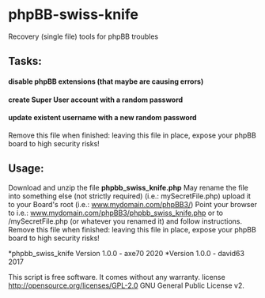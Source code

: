 # phpBB-swiss-knife
Recovery (single file) tools for phpBB troubles


## Tasks:

#### disable phpBB extensions (that maybe are causing errors)
#### create Super User account with a random password
#### update existent username with a new random password

Remove this file when finished: leaving this file in place, expose your phpBB board to high security risks!

## Usage: 

 Download and unzip the file 
**phpbb_swiss_knife.php**
 May rename the file into something else (not strictly required) (i.e.: mySecretFile.php)
 upload it to your Board's root (i.e.: www.mydomain.com/phpBB3/)
 Point your browser to i.e.:
 www.mydomain.com/phpBB3/phpbb_swiss_knife.php or to /mySecretFile.php (or whatever you renamed it) 
 and follow instructions.
 Remove this file when finished: leaving this file in place, expose your phpBB board to high security risks!

 *phpbb_swiss_knife Version 1.0.0 - axe70 2020
 *Version 1.0.0 - david63 2017


 This script is free software. It comes without any warranty.
 license http://opensource.org/licenses/GPL-2.0 GNU General Public License v2.

